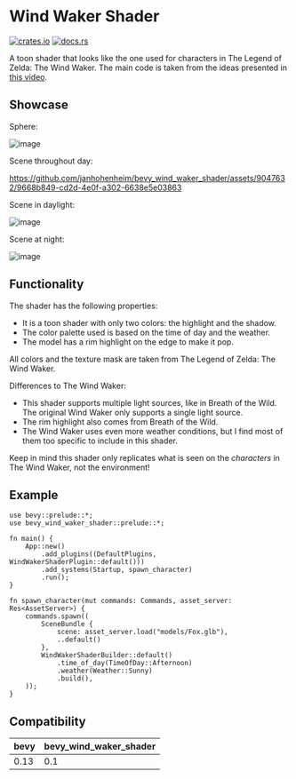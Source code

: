
# Wind Waker Shader

[![crates.io](https://img.shields.io/crates/v/bevy_wind_waker_shader)](https://crates.io/crates/bevy_wind_waker_shader)
[![docs.rs](https://docs.rs/bevy_wind_waker_shader/badge.svg)](https://docs.rs/bevy_wind_waker_shader)

A toon shader that looks like the one used for characters in The Legend of Zelda: The Wind Waker. 
The main code is taken from the ideas presented in [this video](https://www.youtube.com/watch?v=mnxs6CR6Zrk).


## Showcase

Sphere:

![image](https://github.com/janhohenheim/wind-waker-shader/assets/9047632/befb4618-4a68-4f83-a019-d07362e77b43)


Scene throughout day:

<https://github.com/janhohenheim/bevy_wind_waker_shader/assets/9047632/9668b849-cd2d-4e0f-a302-6638e5e03863>


Scene in daylight:

![image](https://github.com/janhohenheim/wind-waker-shader/assets/9047632/ad489828-35a9-4e35-8c0b-a4ecf57d8296)


Scene at night:

![image](https://github.com/janhohenheim/wind-waker-shader/assets/9047632/140684a4-bd7b-49fe-9af8-837ccfbbd6b5)


## Functionality

The shader has the following properties:
- It is a toon shader with only two colors: the highlight and the shadow.
- The color palette used is based on the time of day and the weather.
- The model has a rim highlight on the edge to make it pop.

All colors and the texture mask are taken from The Legend of Zelda: The Wind Waker.

Differences to The Wind Waker:
- This shader supports multiple light sources, like in Breath of the Wild. The original Wind Waker only supports a single light source.
- The rim highlight also comes from Breath of the Wild.
- The Wind Waker uses even more weather conditions, but I find most of them too specific to include in this shader.

Keep in mind this shader only replicates what is seen on the *characters* in The Wind Waker, not the environment!

## Example

```rust,no_run
use bevy::prelude::*;
use bevy_wind_waker_shader::prelude::*;

fn main() {
    App::new()
        .add_plugins((DefaultPlugins, WindWakerShaderPlugin::default()))
        .add_systems(Startup, spawn_character)
        .run();
}

fn spawn_character(mut commands: Commands, asset_server: Res<AssetServer>) {
    commands.spawn((
        SceneBundle {
            scene: asset_server.load("models/Fox.glb"),
            ..default()
        },
        WindWakerShaderBuilder::default()
            .time_of_day(TimeOfDay::Afternoon)
            .weather(Weather::Sunny)
            .build(),
    ));
}
```

## Compatibility
| bevy | bevy_wind_waker_shader |
|------|------------------------|
| 0.13 | 0.1                    |

